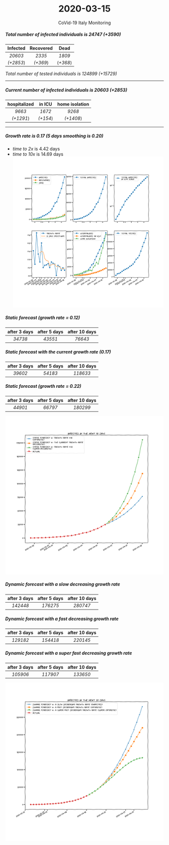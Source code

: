 <div align='center'>

# 2020-03-15
CoVid-19 Italy Monitoring
</div>

##### Total number of infected individuals is 24747 (+3590)
Infected | Recovered | Dead
:---: | :---: | :---:
*20603* | *2335* | *1809*
*(+2853*) | *(+369*) | (*+368*)

*Total number of tested individuals is 124899 (+15729)*
***
##### Current number of infected individuals is 20603 (+2853)
hospitalized | in ICU | home isolation
:---: | :---: | :---:
*9663* |*1672* |*9268*
*(+1291*) |*(+154*) |*(+1408*)
***
##### Growth rate is 0.17 (5 days smoothing is 0.20)
- *time to 2x* is 4.42 days
- *time to 10x* is 14.69 days
![stats][stats]
##### Static forecast (growth rate = 0.12)
after 3 days | after 5 days | after 10 days
:---: | :---: | :---:
*34738* |*43551* |*76643* 
##### Static forecast with the current growth rate (0.17)
after 3 days | after 5 days | after 10 days
:---: | :---: | :---:
*39602* |*54183* |*118633* 
##### Static forecast (growth rate = 0.22)
after 3 days | after 5 days | after 10 days
:---: | :---: | :---:
*44901* |*66797* |*180299* 


![static_forecast][static_forecast]

##### Dynamic forecast with a slow decreasing growth rate
after 3 days | after 5 days | after 10 days
:---: | :---: | :---:
*142448* |*176275* |*280747*
##### Dynamic forecast with a fast decreasing growth rate
after 3 days | after 5 days | after 10 days
:---: | :---: | :---:
*129182* |*154418* |*220145*
##### Dynamic forecast with a super fast decreasing growth rate
after 3 days | after 5 days | after 10 days
:---: | :---: | :---:
*105906* |*117907* |*133650*


![dynamic_forecast][dynamic_forecast]

[stats]: stats.png
[static_forecast]: static_forecast.png
[dynamic_forecast]: dynamic_forecast.png
